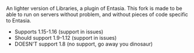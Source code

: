 An lighter version of Libraries, a plugin of Entasia. This fork is made to be able to run on servers without problem, and without pieces of code specific to Entasia.

- Supports 1.15-1.16 (support in issues)
- Should support 1.9-1.12 (support in issues)
- DOESN'T support 1.8 (no support, go away you dinosaur)
